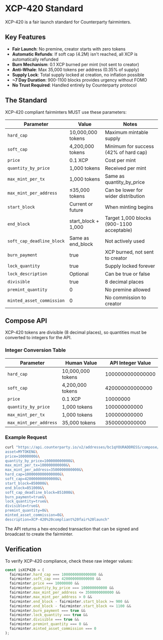 # XCP-420 Standard

XCP-420 is a fair launch standard for Counterparty fairminters.

## Key Features

- **Fair Launch**: No premine, creator starts with zero tokens
- **Automatic Refunds**: If soft cap (4.2M) isn't reached, all XCP is automatically refunded
- **Burn Mechanism**: 0.1 XCP burned per mint (not sent to creator)
- **Anti-Whale**: Max 35,000 tokens per address (0.35% of supply)
- **Supply Lock**: Total supply locked at creation, no inflation possible
- **~7 Day Duration**: 900-1100 blocks provides urgency without FOMO
- **No Trust Required**: Handled entirely by Counterparty protocol

## The Standard

XCP-420 compliant fairminters MUST use these parameters:

| Parameter | Value | Notes |
|-----------|-------|-------|
| `hard_cap` | 10,000,000 tokens | Maximum mintable supply |
| `soft_cap` | 4,200,000 tokens | Minimum for success (42% of hard cap) |
| `price` | 0.1 XCP | Cost per mint |
| `quantity_by_price` | 1,000 tokens | Received per mint |
| `max_mint_per_tx` | 1,000 tokens | Same as quantity_by_price |
| `max_mint_per_address` | ≤35,000 tokens | Can be lower for wider distribution |
| `start_block` | Current or future | When minting begins |
| `end_block` | start_block + 1,000 | Target 1,000 blocks (900-1100 acceptable) |
| `soft_cap_deadline_block` | Same as end_block | Not actively used |
| `burn_payment` | true | XCP burned, not sent to creator |
| `lock_quantity` | true | Supply locked forever |
| `lock_description` | Optional | Can be true or false |
| `divisible` | true | 8 decimal places |
| `premint_quantity` | 0 | No premine allowed |
| `minted_asset_commission` | 0 | No commission to creator |

## Compose API

XCP-420 tokens are divisible (8 decimal places), so quantities must be converted to integers for the API.

### Integer Conversion Table

| Parameter | Human Value | API Integer Value |
|-----------|------------|-------------------|
| `hard_cap` | 10,000,000 tokens | 1000000000000000 |
| `soft_cap` | 4,200,000 tokens | 420000000000000 |
| `price` | 0.1 XCP | 10000000 |
| `quantity_by_price` | 1,000 tokens | 100000000000 |
| `max_mint_per_tx` | 1,000 tokens | 100000000000 |
| `max_mint_per_address` | 35,000 tokens | 3500000000000 |

### Example Request

```bash
curl "https://api.counterparty.io/v2/addresses/bc1qYOURADDRESS/compose/fairminter?\
asset=MYTOKEN&\
price=10000000&\
quantity_by_price=100000000000&\
max_mint_per_tx=100000000000&\
max_mint_per_address=3500000000000&\
hard_cap=1000000000000000&\
soft_cap=420000000000000&\
start_block=850000&\
end_block=851000&\
soft_cap_deadline_block=851000&\
burn_payment=true&\
lock_quantity=true&\
divisible=true&\
premint_quantity=0&\
minted_asset_commission=0&\
description=XCP-420%20compliant%20fair%20launch"
```

The API returns a hex-encoded transaction that can be signed and broadcast to create the fairminter.

## Verification

To verify XCP-420 compliance, check these raw integer values:

```javascript
const isXCP420 = (
  fairminter.hard_cap === 1000000000000000 &&
  fairminter.soft_cap === 420000000000000 &&
  fairminter.price === 10000000 &&
  fairminter.quantity_by_price === 100000000000 &&
  fairminter.max_mint_per_address <= 3500000000000 &&
  fairminter.max_mint_per_address > 0 &&
  fairminter.end_block - fairminter.start_block >= 900 &&
  fairminter.end_block - fairminter.start_block <= 1100 &&
  fairminter.burn_payment === true &&
  fairminter.lock_quantity === true &&
  fairminter.divisible === true &&
  fairminter.premint_quantity === 0 &&
  fairminter.minted_asset_commission === 0
);
```

